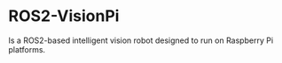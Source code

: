 # ROS2-VisionPi
Is a ROS2-based intelligent vision robot designed to run on Raspberry Pi platforms.
